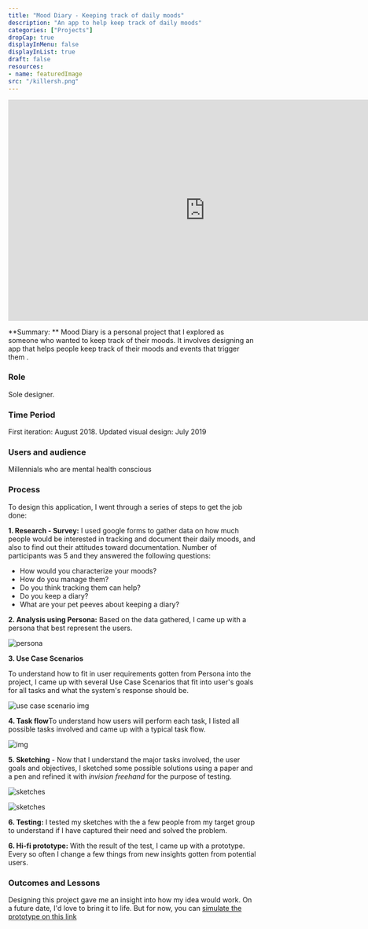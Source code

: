 ```yaml
---
title: "Mood Diary - Keeping track of daily moods"
description: "An app to help keep track of daily moods"
categories: ["Projects"]
dropCap: true
displayInMenu: false
displayInList: true
draft: false
resources:
- name: featuredImage  
src: "/killersh.png"
---
```


<iframe style="border: none;" width="800" height="450" src="https://www.figma.com/embed?embed_host=share&url=https%3A%2F%2Fwww.figma.com%2Fproto%2FLSWKuypuzl58rS0ESqZuJk%2FMood-diary%3Fnode-id%3D3%253A47%26scaling%3Dscale-down" allowfullscreen></iframe>

**Summary: ** Mood Diary is a personal project that I explored as someone who wanted to keep track of their moods. It involves designing an app that helps people keep track of their moods and events that trigger them .

### Role

Sole designer.

### Time Period

First iteration: August 2018. Updated visual design: July 2019

### Users and audience

Millennials who are mental health conscious

### Process

To design this application, I went through a series of steps to get the job done:

**1. Research - Survey:** I used google forms to gather data on how much people would be interested in tracking and document their daily moods, and also to find out their attitudes toward documentation. Number of participants was 5 and they answered the following questions:

- How would you characterize your moods?
- How do you manage them?
- Do you think tracking them can help?
- Do you keep a diary?
- What are your pet peeves about keeping a diary?

**2. Analysis using Persona:** Based on the data gathered, I came up with a persona that best represent the users.

![persona](https://busayyyo.github.io/images/persona.png)

**3. Use Case Scenarios**

To understand how to fit in user requirements gotten from Persona into the project, I came up with several Use Case Scenarios that fit into user's goals for all tasks and what the system's response should be.

![use case scenario img](https://busayyyo.github.io/images/usecase-mood.png)

**4. Task flow**To understand how users will perform each task, I listed all possible tasks involved and came up with a typical task flow.

![img](https://busayyyo.github.io/images/task%20flow.png)

**5. Sketching** - Now that I understand the major tasks involved, the user goals and objectives, I sketched some possible solutions using a paper and a pen and refined it with *invision freehand* for the purpose of testing.

![sketches](https://busayyyo.github.io/images/mood-sketch.jpg)

![sketches](https://busayyyo.github.io/images/mood-sketch-2.jpg)

**6. Testing:** I tested my sketches with the a few people from my target group to understand if I have captured their need and solved the problem.

**6. Hi-fi prototype:** With the result of the test, I came up with a prototype. Every so often I change a few things from new insights gotten from potential users.

### Outcomes and Lessons

Designing this project gave me an insight into how my idea would work. On a future date, I'd love to bring it to life. But for now, you can [simulate the prototype on this link ](https://www.figma.com/proto/LSWKuypuzl58rS0ESqZuJk/Mood-diary?node-id=8%3A152&scaling=scale-down)